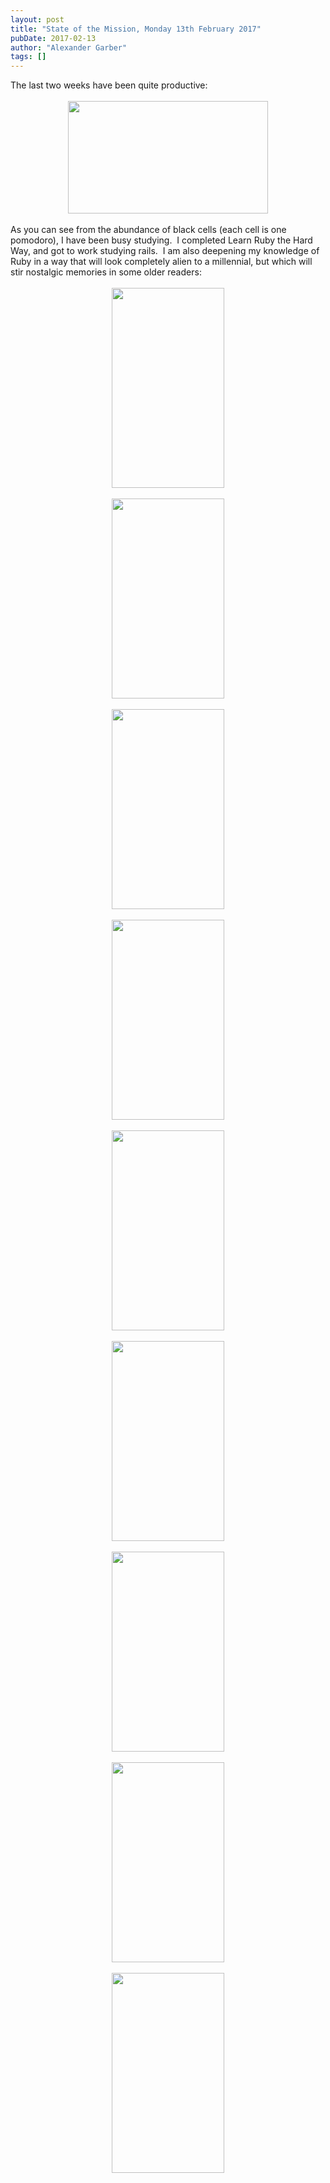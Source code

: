 ```yaml
---
layout: post
title: "State of the Mission, Monday 13th February 2017"
pubDate: 2017-02-13
author: "Alexander Garber"
tags: []
---
```


<div dir="ltr" style="text-align: left;" trbidi="on">The last two weeks have been quite productive:<div><br></div>
          <div class="separator" style="clear: both; text-align: center;"><a href="https://4.bp.blogspot.com/-SFyy-Q8E1PM/WKFHtJ_1_TI/AAAAAAAAN4s/jpCrHxPF7J45AsWr-RsymKYFrnG4JYrSACPcB/s1600/PHOTO_20170213_154655.jpg" imageanchor="1" style="margin-left: 1em; margin-right: 1em;"><img border="0" height="180" src="https://4.bp.blogspot.com/-SFyy-Q8E1PM/WKFHtJ_1_TI/AAAAAAAAN4s/jpCrHxPF7J45AsWr-RsymKYFrnG4JYrSACPcB/s320/PHOTO_20170213_154655.jpg" width="320"></a></div>
          <div><br></div>
          <div>As you can see from the abundance of black cells (each cell is one pomodoro), I have been busy studying.  I completed Learn Ruby the Hard Way, and got to work studying rails.  I am also deepening my knowledge of Ruby in a
            way that will look completely alien to a millennial, but which will stir nostalgic memories in some older readers:</div>
          <div><br></div>
          <div class="separator" style="clear: both; text-align: center;"><a href="https://4.bp.blogspot.com/-pEh7OPBZwxQ/WKFHfuKL6jI/AAAAAAAAN4s/gNOG-57DMhU2g0Sy0tJnsRvzh7yEoyzxACPcB/s1600/Ruby_core_study_syntax_01.jpg" imageanchor="1" style="margin-left: 1em; margin-right: 1em;"><img border="0" height="320" src="https://4.bp.blogspot.com/-pEh7OPBZwxQ/WKFHfuKL6jI/AAAAAAAAN4s/gNOG-57DMhU2g0Sy0tJnsRvzh7yEoyzxACPcB/s320/Ruby_core_study_syntax_01.jpg" width="180"></a></div>
          <div><br></div>
          <div class="separator" style="clear: both; text-align: center;"><a href="https://4.bp.blogspot.com/-XTuuXtJnYqQ/WKFHW_MxpnI/AAAAAAAAN4k/tRcV-g84wP4KupZO71wrODVr8e_bmwTRwCPcB/s1600/Ruby_core_study_syntax_02.jpg" imageanchor="1" style="margin-left: 1em; margin-right: 1em;"><img border="0" height="320" src="https://4.bp.blogspot.com/-XTuuXtJnYqQ/WKFHW_MxpnI/AAAAAAAAN4k/tRcV-g84wP4KupZO71wrODVr8e_bmwTRwCPcB/s320/Ruby_core_study_syntax_02.jpg" width="180"></a></div>
          <div><br></div>
          <div class="separator" style="clear: both; text-align: center;"><a href="https://1.bp.blogspot.com/-vUBqAxjVvl4/WKFHPXLplpI/AAAAAAAAN4k/HdtxfSm5xf0aQsTBAj5djE5GRKDGrEqkwCPcB/s1600/Ruby_core_study_syntax_arrays_02.jpg" imageanchor="1" style="margin-left: 1em; margin-right: 1em;"><img border="0" height="320" src="https://1.bp.blogspot.com/-vUBqAxjVvl4/WKFHPXLplpI/AAAAAAAAN4k/HdtxfSm5xf0aQsTBAj5djE5GRKDGrEqkwCPcB/s320/Ruby_core_study_syntax_arrays_02.jpg" width="180"></a></div>
          <div><br></div>
          <div class="separator" style="clear: both; text-align: center;"><a href="https://1.bp.blogspot.com/-kR7cg_c_yI4/WKFHIk8pLFI/AAAAAAAAN4k/dKIYNQneEd8lWn5OZ8aCGNIT6mb4N5UPwCPcB/s1600/Ruby_core_study_syntax_notes_01.jpg" imageanchor="1" style="margin-left: 1em; margin-right: 1em;"><img border="0" height="320" src="https://1.bp.blogspot.com/-kR7cg_c_yI4/WKFHIk8pLFI/AAAAAAAAN4k/dKIYNQneEd8lWn5OZ8aCGNIT6mb4N5UPwCPcB/s320/Ruby_core_study_syntax_notes_01.jpg" width="180"></a></div>
<br>
          <div class="separator" style="clear: both; text-align: center;"><a href="https://1.bp.blogspot.com/-Y4gJPs7iT4k/WKFHAQ5Cx5I/AAAAAAAAN4c/Fi5KQ7Ksu2wWThpWPGLWAGurUlt7U4KywCPcB/s1600/Ruby_core_study_syntax_notes_02.jpg" imageanchor="1" style="margin-left: 1em; margin-right: 1em;"><img border="0" height="320" src="https://1.bp.blogspot.com/-Y4gJPs7iT4k/WKFHAQ5Cx5I/AAAAAAAAN4c/Fi5KQ7Ksu2wWThpWPGLWAGurUlt7U4KywCPcB/s320/Ruby_core_study_syntax_notes_02.jpg" width="180"></a></div>
<br>
          <div class="separator" style="clear: both; text-align: center;"><a href="https://1.bp.blogspot.com/-SHK12ulgJN4/WKFG4ke28KI/AAAAAAAAN4c/wHt7Hk_sfw87_TB-cAGJPiJjzKFkUy58QCPcB/s1600/Ruby_core_study_syntax_notes_03.jpg" imageanchor="1" style="margin-left: 1em; margin-right: 1em;"><img border="0" height="320" src="https://1.bp.blogspot.com/-SHK12ulgJN4/WKFG4ke28KI/AAAAAAAAN4c/wHt7Hk_sfw87_TB-cAGJPiJjzKFkUy58QCPcB/s320/Ruby_core_study_syntax_notes_03.jpg" width="180"></a></div>
<br>
          <div class="separator" style="clear: both; text-align: center;"><a href="https://2.bp.blogspot.com/--zscICUdZD4/WKFGvwPtJ0I/AAAAAAAAN4c/dNWnj2140yQwP1mku29Hac0mlbp2yyiKACPcB/s1600/Ruby_core_study_syntax_notes_04.jpg" imageanchor="1" style="margin-left: 1em; margin-right: 1em;"><img border="0" height="320" src="https://2.bp.blogspot.com/--zscICUdZD4/WKFGvwPtJ0I/AAAAAAAAN4c/dNWnj2140yQwP1mku29Hac0mlbp2yyiKACPcB/s320/Ruby_core_study_syntax_notes_04.jpg" width="180"></a></div>
<br>
          <div class="separator" style="clear: both; text-align: center;"><a href="https://2.bp.blogspot.com/-iQQtG9lWxZE/WKE9eFRIkiI/AAAAAAAAN3o/H5vf1HrVkxYv5vAu4Mf3EDmEoZjwTEPPACPcB/s1600/Ruby_core_study_syntax_notes_04.jpg" imageanchor="1" style="margin-left: 1em; margin-right: 1em;"><img border="0" height="320" src="https://2.bp.blogspot.com/-iQQtG9lWxZE/WKE9eFRIkiI/AAAAAAAAN3o/H5vf1HrVkxYv5vAu4Mf3EDmEoZjwTEPPACPcB/s320/Ruby_core_study_syntax_notes_04.jpg" width="180"></a></div>
<br>
          <div class="separator" style="clear: both; text-align: center;"><a href="https://1.bp.blogspot.com/-okM4Gd0hy8w/WKE97u8BxyI/AAAAAAAAN3s/3rjidJmAOwwZwnJCDzTmyKiJf_8i2-36gCPcB/s1600/Ruby_core_study_syntax_notes_03.jpg" imageanchor="1" style="margin-left: 1em; margin-right: 1em;"><img border="0" height="320" src="https://1.bp.blogspot.com/-okM4Gd0hy8w/WKE97u8BxyI/AAAAAAAAN3s/3rjidJmAOwwZwnJCDzTmyKiJf_8i2-36gCPcB/s320/Ruby_core_study_syntax_notes_03.jpg" width="180"></a></div>
          <div><br></div>
        </div>
